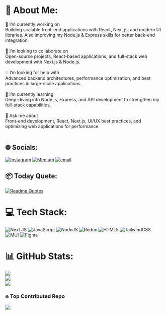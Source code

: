 # 💫 About Me:
🚀 I’m currently working on<br>Building scalable front-end applications with React, Next.js, and modern UI libraries. Also improving my Node.js & Express skills for better back-end integration.<br><br>🤝 I’m looking to collaborate on<br>Open-source projects, React-based applications, and full-stack web development with Next.js & Node.js.<br><br>💡 I’m looking for help with<br>Advanced backend architectures, performance optimization, and best practices in large-scale applications.<br><br>🌱 I’m currently learning<br>Deep-diving into Node.js, Express, and API development to strengthen my full-stack capabilities.<br><br>💬 Ask me about<br>Front-end development, React, Next.js, UI/UX best practices, and optimizing web applications for performance.<br><br>


## 🌐 Socials:
[![Instagram](https://img.shields.io/badge/Instagram-%23E4405F.svg?logo=Instagram&logoColor=white)](https://instagram.com/callmemamdd) [![Medium](https://img.shields.io/badge/Medium-12100E?logo=medium&logoColor=white)](https://medium.com/@Mohammad.ps) [![email](https://img.shields.io/badge/Email-D14836?logo=gmail&logoColor=white)](mailto:mhmdpsr6@gmail.com) 

## 📦 Today Quete:
[![Readme Quotes](https://quotes-github-readme.vercel.app/api?type=horizontal&theme=dark)](https://github.com/piyushsuthar/github-readme-quotes)

# 💻 Tech Stack:
 ![Next JS](https://img.shields.io/badge/Next-black?style=for-the-badge&logo=next.js&logoColor=white) ![JavaScript](https://img.shields.io/badge/javascript-%23323330.svg?style=for-the-badge&logo=javascript&logoColor=%23F7DF1E) ![NodeJS](https://img.shields.io/badge/node.js-6DA55F?style=for-the-badge&logo=node.js&logoColor=white)   ![Redux](https://img.shields.io/badge/redux-%23593d88.svg?style=for-the-badge&logo=redux&logoColor=white) ![HTML5](https://img.shields.io/badge/html5-%23E34F26.svg?style=for-the-badge&logo=html5&logoColor=white)  ![TailwindCSS](https://img.shields.io/badge/tailwindcss-%2338B2AC.svg?style=for-the-badge&logo=tailwind-css&logoColor=white) ![MUI](https://img.shields.io/badge/MUI-%230081CB.svg?style=for-the-badge&logo=mui&logoColor=white) ![Figma](https://img.shields.io/badge/figma-%23F24E1E.svg?style=for-the-badge&logo=figma&logoColor=white)
# 📊 GitHub Stats:
![](https://github-readme-stats.vercel.app/api?username=Mohammad-pesaraklou&theme=dark&hide_border=false&include_all_commits=false&count_private=false)<br/>
![](https://github-readme-streak-stats.herokuapp.com/?user=Mohammad-pesaraklou&theme=dark&hide_border=false)<br/>
![](https://github-readme-stats.vercel.app/api/top-langs/?username=Mohammad-pesaraklou&theme=dark&hide_border=false&include_all_commits=false&count_private=false&layout=compact)

### 🔝 Top Contributed Repo
![](https://github-contributor-stats.vercel.app/api?username=Mohammad-pesaraklou&limit=5&theme=dark&combine_all_yearly_contributions=true)

<!-- Proudly created with GPRM ( https://gprm.itsvg.in ) -->
